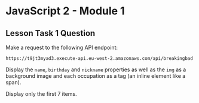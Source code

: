 # JavaScript 2 - Module 1

## Lesson Task 1 Question

Make a request to the following API endpoint:

```
https://t9jt3myad3.execute-api.eu-west-2.amazonaws.com/api/breakingbad
```

Display the `name`, `birthday` and `nickname` properties as well as the `img` as a background image and each occupation as a tag (an inline element like a span).

Display only the first 7 items.
